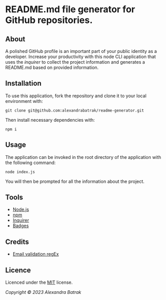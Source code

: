 # README.md file generator for GitHub repositories.

## About

A polished GitHub profile is an important part of your public identity as a developer.
Increase your productivity with this node CLI application that uses the _inquirer_  to collect the project information and generates a README.md based on provided information.

## Installation

To use this application, fork the repository and clone it to your local environment with:

```
git clone git@github.com:alexandrabatrak/readme-generator.git
```
Then install necessary dependencies with:

```
npm i
```

## Usage

The application can be invoked in the root directory of the application with the following command:

``` 
node index.js 
```
You will then be prompted for all the information about the project.

## Tools

- [Node.js](https://nodejs.org/en/)
- [npm](https://www.npmjs.com/)
- [Inquirer](https://www.npmjs.com/package/inquirer)
- [Badges](shields.io)

## Credits

- [Email validation regEx](https://stackoverflow.com/questions/22683358/email-validation-expression-w-w-w-w-w-w-allows)

## Licence

Licenced under the [MIT](LICENSE) license.

_Copyright © 2023 Alexandra Batrak_
